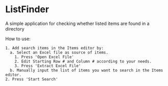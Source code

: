 # ListFinder
A simple application for checking whether listed items are found in a directory

How to use:
```
1. Add search items in the Items editor by:
  a. Select an Excel file as source of items.
    1. Press 'Open Excel File'
    2. Edit Starting Row # and Column # according to your needs.
    3. Press 'Extract Excel File'
  b. Manually input the list of items you want to search in the Items editor.
2. Press 'Start Search'
```

